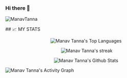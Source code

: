 ### Hi there 👋

<!--
**ManavTanna/ManavTanna** is a ✨ _special_ ✨ repository because its `README.md` (this file) appears on your GitHub profile.

Here are some ideas to get you started:

- 🔭 I’m currently working on ...
- 🌱 I’m currently learning ...
- 👯 I’m looking to collaborate on ...
- 🤔 I’m looking for help with ...
- 💬 Ask me about ...
- 📫 How to reach me: ...
- 😄 Pronouns: ...
- ⚡ Fun fact: ...
-->
<p align="left"> <img src="https://komarev.com/ghpvc/?username=ManavTanna&label=Profile%20views&color=0e75b6&style=flat-square&label=PROFILE+VIEWS" alt="ManavTanna" /> </p>
## 📈 MY STATS

<p align="center"><img alt="Manav Tanna's Top Languages" src="https://github-readme-stats.vercel.app/api/top-langs/?username=ManavTanna&langs_count=6&count_private=true&layout=compact&theme=react&hide_border=true&bg_color=0D1117" /></p>

<p align="center">&nbsp;<img alt="Manav Tanna's streak" src="https://github-readme-streak-stats.herokuapp.com/?user=ManavTanna&theme=react&hide_border=true&stroke=0000&background=0D1117"/></p>

<p align="center"><img alt="Manav Tanna's Github Stats" src="https://github-readme-stats.vercel.app/api?username=ManavTanna&show_icons=true&count_private=true&theme=react&hide_border=true&bg_color=0D1117" /></p>

<img alt="Manav Tanna's Activity Graph" src="https://activity-graph.herokuapp.com/graph?username=ManavTanna&bg_color=0D1117&color=5BCDEC&line=5BCDEC&point=FFFFFF&hide_border=true" />

